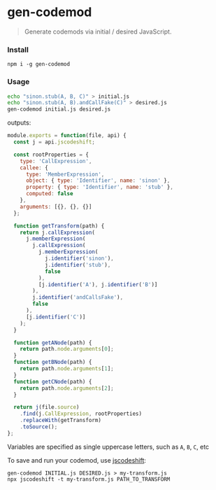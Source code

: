 # gen-codemod
> Generate codemods via initial / desired JavaScript.

### Install
`npm i -g gen-codemod`

### Usage
```sh
echo "sinon.stub(A, B, C)" > initial.js
echo "sinon.stub(A, B).andCallFake(C)" > desired.js
gen-codemod initial.js desired.js
```
outputs:
```js
module.exports = function(file, api) {
  const j = api.jscodeshift;

  const rootProperties = {
    type: 'CallExpression',
    callee: {
      type: 'MemberExpression',
      object: { type: 'Identifier', name: 'sinon' },
      property: { type: 'Identifier', name: 'stub' },
      computed: false
    },
    arguments: [{}, {}, {}]
  };

  function getTransform(path) {
    return j.callExpression(
      j.memberExpression(
        j.callExpression(
          j.memberExpression(
            j.identifier('sinon'),
            j.identifier('stub'),
            false
          ),
          [j.identifier('A'), j.identifier('B')]
        ),
        j.identifier('andCallsFake'),
        false
      ),
      [j.identifier('C')]
    );
  }

  function getANode(path) {
    return path.node.arguments[0];
  }
  function getBNode(path) {
    return path.node.arguments[1];
  }
  function getCNode(path) {
    return path.node.arguments[2];
  }

  return j(file.source)
    .find(j.CallExpression, rootProperties)
    .replaceWith(getTransform)
    .toSource();
};
```

Variables are specified as single uppercase letters, such as `A`, `B`, `C`, etc

To save and run your codemod, use [jscodeshift](https://github.com/facebook/jscodeshift):
```
gen-codemod INITIAL.js DESIRED.js > my-transform.js
npx jscodeshift -t my-transform.js PATH_TO_TRANSFORM
```
